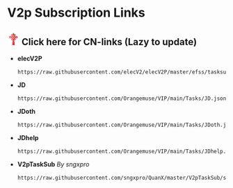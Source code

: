 # V2p Subscription Links
## [<img src="/Icons/China.png" title="CN-links" width="28" height="28" />](./Tasks/CN.md#cn) Click here for CN-links (Lazy to update)

- **elecV2P**
  ```
  https://raw.githubusercontent.com/elecV2/elecV2P/master/efss/tasksub.json
  ```
  
- **JD**
  ```
  https://raw.githubusercontent.com/Orangemuse/VIP/main/Tasks/JD.json
  ```
  
- **JDoth**
  ``` 
  https://raw.githubusercontent.com/Orangemuse/VIP/main/Tasks/JDoth.json
  ```
   
- **JDhelp**
  ```
  https://raw.githubusercontent.com/Orangemuse/VIP/main/Tasks/JDhelp.json
  ```
  
- **V2pTaskSub** *By sngxpro*
  ```
  https://raw.githubusercontent.com/sngxpro/QuanX/master/V2pTaskSub/sngxprov2p.json
  ```
